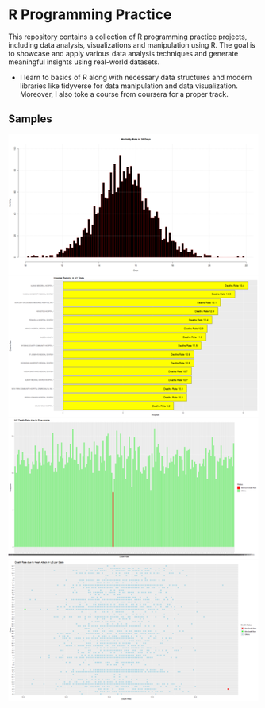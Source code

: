 # R Programming Practice

This repository contains a collection of R programming practice projects, including data analysis, visualizations and manipulation using R. The goal is to showcase and apply various data analysis techniques and generate meaningful insights using real-world datasets.

 - I learn to basics of R along with necessary data structures and modern libraries like tidyverse for data manipulation and data visualization. Moreover, I also toke a course from coursera for a proper track.

## Samples

![Data_Analysis via R](./Samples/Rplot01.png)
![Data_Analysis via R](./Samples/Rplot05.png)
![Image Description](./Samples/Rplot02.png)
![Image Description](./Samples/Rplot04.png)

